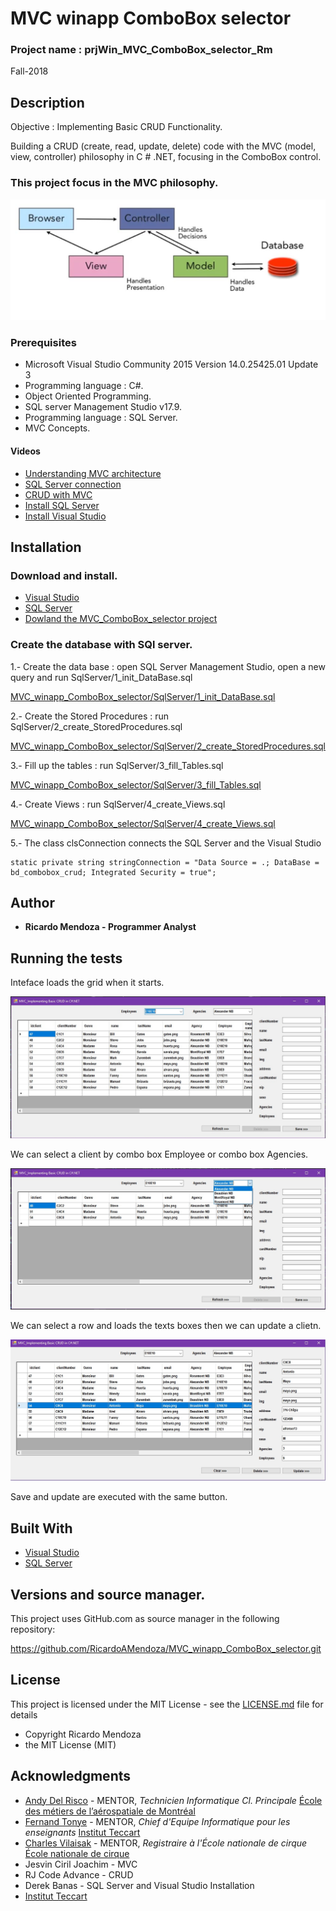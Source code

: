 # MVC winapp ComboBox selector

### Project name : prjWin_MVC_ComboBox_selector_Rm

Fall-2018

## Description

Objective : Implementing Basic CRUD Functionality.

Building a CRUD (create, read, update, delete) code with the MVC (model, view, controller) philosophy in  C # .NET, focusing in the  ComboBox control.

### This project focus in the MVC philosophy.

![MVC](/img/MVCmodel.JPG "MVC")

### Prerequisites

 * Microsoft Visual Studio Community 2015 Version 14.0.25425.01 Update 3
 * Programming language : C#.
 * Object Oriented Programming.
 * SQL server Management Studio v17.9.
 * Programming language : SQL Server.
 * MVC Concepts.

 #### Videos
 
 * [Understanding MVC architecture](https://www.youtube.com/watch?v=eTdVkgF_Slo)
 * [SQL Server connection](https://www.youtube.com/watch?v=OdDkFPO_nto)
 * [CRUD with MVC](https://www.youtube.com/watch?v=_H8vswpMSOw&t=650s)
 * [Install SQL Server](https://www.microsoft.com/en-ca/sql-server/sql-server-downloads)
 * [Install Visual Studio](https://visualstudio.microsoft.com/)
 

## Installation

### Download and install. 

 * [Visual Studio](https://visualstudio.microsoft.com/)
 * [SQL Server](https://www.microsoft.com/en-ca/sql-server/sql-server-downloads)
 * [Dowland the MVC_ComboBox_selector project](https://github.com/RicardoAMendoza/MVC_winapp_ComboBox_selector)

### Create the database with SQl server. 

1.- Create the data base : open SQL Server Management Studio, open a new query and run SqlServer/1_init_DataBase.sql

[MVC_winapp_ComboBox_selector/SqlServer/1_init_DataBase.sql](https://github.com/RicardoAMendoza/MVC_winapp_ComboBox_selector/blob/master/SqlServer/1_init_DataBase.sql)

2.- Create the Stored Procedures : run SqlServer/2_create_StoredProcedures.sql

[MVC_winapp_ComboBox_selector/SqlServer/2_create_StoredProcedures.sql](https://github.com/RicardoAMendoza/MVC_winapp_ComboBox_selector/blob/master/SqlServer/2_create_StoredProcedures.sql)

3.- Fill up the tables : run SqlServer/3_fill_Tables.sql

[MVC_winapp_ComboBox_selector/SqlServer/3_fill_Tables.sql](https://github.com/RicardoAMendoza/MVC_winapp_ComboBox_selector/blob/master/SqlServer/3_fill_Tables.sql)

4.- Create Views : run SqlServer/4_create_Views.sql

[MVC_winapp_ComboBox_selector/SqlServer/4_create_Views.sql](https://github.com/RicardoAMendoza/MVC_winapp_ComboBox_selector/blob/master/SqlServer/4_create_Views.sql)

5.- The class clsConnection connects the SQL Server and the Visual Studio

```
static private string stringConnection = "Data Source = .; DataBase = bd_combobox_crud; Integrated Security = true";
```

## Author

* **Ricardo Mendoza -  Programmer Analyst**

## Running the tests

Inteface loads the grid when it starts.

![INIT](/img/init.jpg "Init")

We can select a client by combo box Employee or combo box Agencies.

![Select by Employee or Agency](/img/select.jpg "Select by employee or agency")

We can select a row and loads the texts boxes then we can update a clietn.

![Select By Row](/img/byRow.jpg "Select by row")

Save and update are executed with the same button.


## Built With

* [Visual Studio](https://visualstudio.microsoft.com/)
* [SQL Server](https://www.microsoft.com/en-ca/sql-server/sql-server-downloads)

## Versions and source manager. 

This project uses GitHub.com as source manager in the following repository:

https://github.com/RicardoAMendoza/MVC_winapp_ComboBox_selector.git


## License

This project is licensed under the MIT License - see the [LICENSE.md](LICENSE.md) file for details

- Copyright Ricardo Mendoza
- the MIT License (MIT)

## Acknowledgments

* [Andy Del Risco](https://www.linkedin.com/in/andydelriscomanzanares/) - MENTOR, *Technicien Informatique Cl. Principale* [École des métiers de l’aérospatiale de Montréal](http://ecole-metiers-aerospatiale.csdm.ca/)
* [Fernand Tonye](https://www.linkedin.com/in/fernand-tonye-6a46532b/) - MENTOR, *Chief d'Equipe Informatique pour les enseignants* [Institut Teccart](http://www.teccart.qc.ca/)
* [Charles Vilaisak](https://www.linkedin.com/in/cvilaisak/) - MENTOR, *Registraire à l'École nationale de cirque* [École nationale de cirque](https://www.linkedin.com/school/-cole-nationale-de-cirque/)
* Jesvin Ciril Joachim - MVC
* RJ Code Advance - CRUD
* Derek Banas - SQL Server and Visual Studio Installation
* [Institut Teccart](http://www.teccart.qc.ca/)








